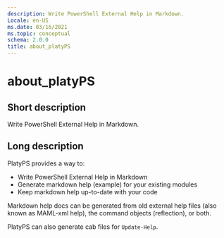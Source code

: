 ```yaml
---
description: Write PowerShell External Help in Markdown.
Locale: en-US
ms.date: 03/16/2021
ms.topic: conceptual
schema: 2.0.0
title: about_platyPS
---
```

# about_platyPS

## Short description

Write PowerShell External Help in Markdown.

## Long description

PlatyPS provides a way to:

- Write PowerShell External Help in Markdown
- Generate markdown help (example) for your existing modules
- Keep markdown help up-to-date with your code

Markdown help docs can be generated from old external help files (also known as
MAML-xml help), the command objects (reflection), or both.

PlatyPS can also generate cab files for `Update-Help`.

